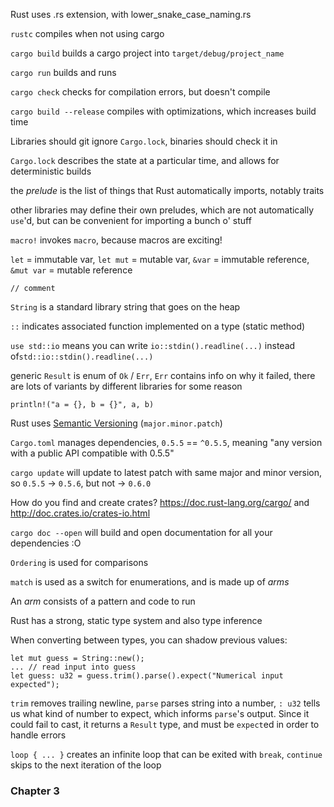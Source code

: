 Rust uses .rs extension, with lower_snake_case_naming.rs

`rustc` compiles when not using cargo

`cargo build` builds a cargo project into `target/debug/project_name`

`cargo run` builds and runs

`cargo check` checks for compilation errors, but doesn't compile

`cargo build --release` compiles with optimizations, which increases build time

Libraries should git ignore `Cargo.lock`, binaries should check it in

`Cargo.lock` describes the state at a particular time, and allows for deterministic builds

the _prelude_ is the list of things that Rust automatically imports, notably traits

other libraries may define their own preludes, which are not automatically `use`'d, but can be convenient for importing a bunch o' stuff

`macro!` invokes `macro`, because macros are exciting!

`let` = immutable var, `let mut` = mutable var, `&var` = immutable reference, `&mut var` = mutable reference

`// comment`

`String` is a standard library string that goes on the heap

`::` indicates associated function implemented on a type (static method)

`use std::io` means you can write `io::stdin().readline(...)` instead of`std::io::stdin().readline(...)`

generic `Result` is enum of `Ok` / `Err`, `Err` contains info on why it failed, there are lots of variants by different libraries for some reason

`println!("a = {}, b = {}", a, b)`

Rust uses [Semantic Versioning](https://semver.org/) (`major.minor.patch`)

`Cargo.toml` manages dependencies, `0.5.5` == `^0.5.5`, meaning "any version with a public API compatible with 0.5.5"

`cargo update` will update to latest patch with same major and minor version, so `0.5.5` -> `0.5.6`, but not -> `0.6.0`

How do you find and create crates? https://doc.rust-lang.org/cargo/ and http://doc.crates.io/crates-io.html

`cargo doc --open` will build and open documentation for all your dependencies :O

`Ordering` is used for comparisons

`match` is used as a switch for enumerations, and is made up of _arms_

An _arm_ consists of a pattern and code to run

Rust has a strong, static type system and also type inference

When converting between types, you can shadow previous values:

```
let mut guess = String::new();
... // read input into guess
let guess: u32 = guess.trim().parse().expect("Numerical input expected");
```

`trim` removes trailing newline, `parse` parses string into a number, `: u32` tells us what kind of number to expect, which informs `parse`'s output. Since it could fail to cast, it returns a `Result` type, and must be `expect`ed in order to handle errors

`loop { ... }` creates an infinite loop that can be exited with `break`, `continue` skips to the next iteration of the loop

### Chapter 3
